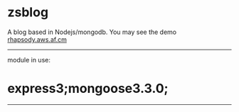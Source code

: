 zsblog
======

A blog based in Nodejs/mongodb.  You may see the demo [rhapsody.aws.af.cm][1]
***
module in use:

express3;mongoose3.3.0;
===========


--------
[1]:http://sody.aws.af.cm/

